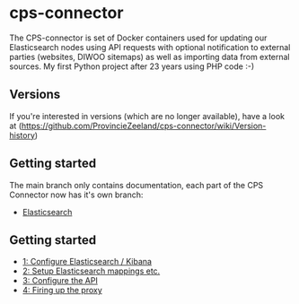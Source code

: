 # cps-connector
The CPS-connector is set of Docker containers used for updating our Elasticsearch nodes using API requests with optional notification to external parties (websites, DIWOO sitemaps) as well as importing data from external sources. 
My first Python project after 23 years using PHP code :-) 

## Versions
If you're interested in versions (which are no longer available), have a look at (https://github.com/ProvincieZeeland/cps-connector/wiki/Version-history)

## Getting started
The main branch only contains documentation, each part of the CPS Connector now has it's own branch:

- [Elasticsearch](https://github.com/ProvincieZeeland/cps-connector/tree/elasticsearch)
 
## Getting started

- [1: Configure Elasticsearch / Kibana](https://github.com/ProvincieZeeland/es-connector/wiki/1:-Configure-Elasticsearch--&-Kibana-nodes)
- [2: Setup Elasticsearch mappings etc.](https://github.com/ProvincieZeeland/es-connector/wiki/2:-Setup-Elasticsearch-mappings-etc.)
- [3: Configure the API](https://github.com/ProvincieZeeland/es-connector/wiki/3:-Configure-the-API)
- [4: Firing up the proxy](https://github.com/ProvincieZeeland/es-connector/wiki/4:-Firing-up-the-proxy)

